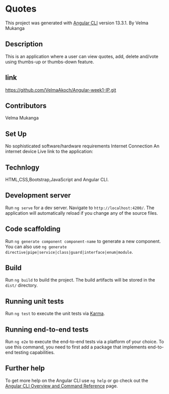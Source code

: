 # Quotes

This project was generated with [Angular CLI](https://github.com/angular/angular-cli) version 13.3.1.
By Velma Mukanga

## Description
This is an application where a user can view quotes, add, delete and/vote using thumbs-up or thumbs-down feature.

## link
https://github.com/VelmaAkoch/Angular-week1-IP.git

## Contributors
Velma Mukanga

## Set Up 
No sophisticated software/hardware requirements Internet Connection An internet device Live link to the application:


## Technlogy
HTML,CSS,Bootstrap,JavaScript and Angular CLI.

## Development server

Run `ng serve` for a dev server. Navigate to `http://localhost:4200/`. The application will automatically reload if you change any of the source files.

## Code scaffolding

Run `ng generate component component-name` to generate a new component. You can also use `ng generate directive|pipe|service|class|guard|interface|enum|module`.

## Build

Run `ng build` to build the project. The build artifacts will be stored in the `dist/` directory.

## Running unit tests

Run `ng test` to execute the unit tests via [Karma](https://karma-runner.github.io).

## Running end-to-end tests

Run `ng e2e` to execute the end-to-end tests via a platform of your choice. To use this command, you need to first add a package that implements end-to-end testing capabilities.

## Further help

To get more help on the Angular CLI use `ng help` or go check out the [Angular CLI Overview and Command Reference](https://angular.io/cli) page.
